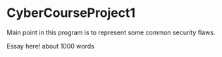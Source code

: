 # CyberCourseProject1
Main point in this program is to represent some common security flaws. 

Essay here! about 1000 words
